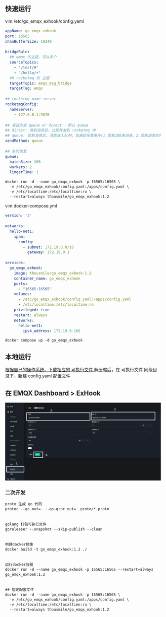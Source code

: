 ## 快速运行

vim /etc/go_emqx_exhook/config.yaml

```yaml
appName: go_emqx_exhook
port: 16565
chanBufferSize: 10240

bridgeRule:
  ## emqx 的主题，可以多个
  sourceTopics:
    - "/test/#"
    - "/hello/+"
  ## rocketmq 的 主题
  targetTopic: emqx_msg_bridge
  targetTag: emqx

## rocketmq name server
rocketmqConfig:
  nameServer:
    - 127.0.0.1:9876

## 发送方式 queue or direct ，默认 queue
## direct: 收到消息后，立即转发到 rocketmq 中
## queue: 收到消息后，消息进入队列，当满足任意条件(1.收到100条消息，2.收到消息的时间大于1秒)，批量转发到 rocketmq。 
sendMethod: queue

## 队列信息
queue:
  batchSize: 100
  workers: 2
  lingerTime: 1

```

```shell
docker run -d --name go_emqx_exhook -p 16565:16565 \
  -v /etc/go_emqx_exhook/config.yaml:/apps/config.yaml \
  -v /etc/localtime:/etc/localtime:ro \
  --restart=always thousmile/go_emqx_exhook:1.2
```

vim docker-compose.yml

```yaml
version: '3'

networks:
  hello-net1:
    ipam:
      config:
        - subnet: 172.19.0.0/16
          gateway: 172.19.0.1

services:
  go_emqx_exhook:
    image: thousmile/go_emqx_exhook:1.2
    container_name: go_emqx_exhook
    ports:
      - "16565:16565"
    volumes:
      - /etc/go_emqx_exhook/config.yaml:/apps/config.yaml
      - /etc/localtime:/etc/localtime:ro
    privileged: true
    restart: always
    networks:
      hello-net1:
        ipv4_address: 172.19.0.168

```

```shell
docker compose up -d go_emqx_exhook
```

## 本地运行

[根据自己的操作系统，下载相应的 可执行文件 ](https://github.com/thousmile/go_emqx_exhook/releases)
解压缩后，在 可执行文件 同级目录下，新建 config.yaml 配置文件

## 在 EMQX Dashboard > ExHook

![](./images/20230728154744.png)

### 二次开发

```shell
proto 生成 go 代码
protoc --go_out=. --go-grpc_out=. proto/*.proto


golang 打包可执行文件
goreleaser --snapshot --skip-publish --clean


构建docker镜像
docker build -t go_emqx_exhook:1.2 ./


运行docker容器
docker run -d --name go_emqx_exhook -p 16565:16565 --restart=always go_emqx_exhook:1.2


## 指定配置文件
docker run -d --name go_emqx_exhook -p 16565:16565 \
  -v /etc/go_emqx_exhook/config.yaml:/apps/config.yaml \ 
  -v /etc/localtime:/etc/localtime:ro \ 
  --restart=always thousmile/go_emqx_exhook:1.2

```
